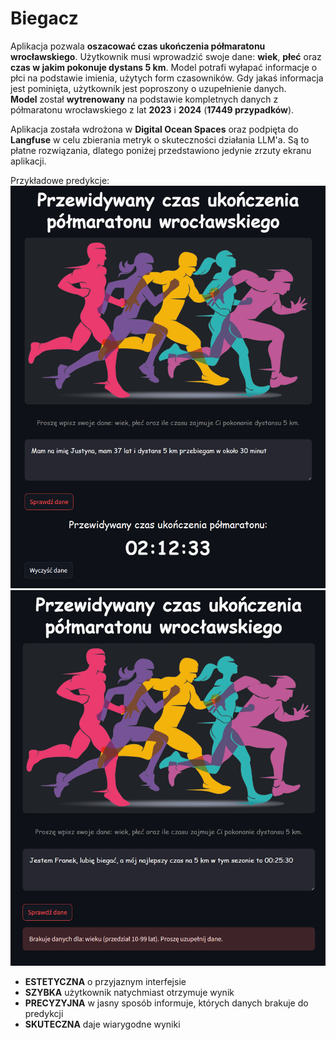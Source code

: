# Biegacz

Aplikacja pozwala **oszacować czas ukończenia półmaratonu wrocławskiego**. Użytkownik musi wprowadzić swoje dane: **wiek**, **płeć** oraz **czas w jakim pokonuje dystans 5 km**. Model potrafi wyłapać informacje o płci na podstawie imienia, użytych form czasowników. Gdy jakaś informacja jest pominięta, użytkownik jest poproszony o uzupełnienie danych.  
**Model** został **wytrenowany** na podstawie kompletnych danych z półmaratonu wrocławskiego z lat **2023** i **2024** (**17449 przypadków**).  
  
Aplikacja została wdrożona w **Digital Ocean Spaces** oraz podpięta do **Langfuse** w celu zbierania metryk o skuteczności działania LLM'a. Są to płatne rozwiązania, dlatego poniżej przedstawiono jedynie zrzuty ekranu aplikacji.    
  
Przykładowe predykcje:  
![Użytkownik 1](apka1.png)
![Użytkownik 2](apka2.png)

<div class="grid cards" markdown>

- **ESTETYCZNA** o przyjaznym interfejsie
- **SZYBKA** użytkownik natychmiast otrzymuje wynik
- **PRECYZYJNA** w jasny sposób informuje, których danych brakuje do predykcji
- **SKUTECZNA** daje wiarygodne wyniki

</div>